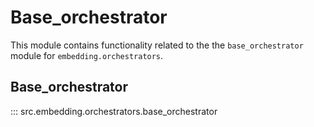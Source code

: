 # Base_orchestrator

This module contains functionality related to the the `base_orchestrator` module for `embedding.orchestrators`.

## Base_orchestrator

::: src.embedding.orchestrators.base_orchestrator

